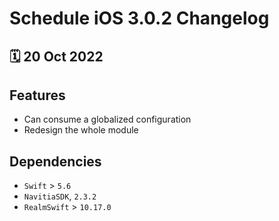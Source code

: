 # Schedule iOS 3.0.2 Changelog

<h2>🗓 20 Oct 2022</h2>

## Features
- Can consume a globalized configuration
- Redesign the whole module

## Dependencies
- `Swift` > `5.6`
- `NavitiaSDK`, `2.3.2`
- `RealmSwift` > `10.17.0`